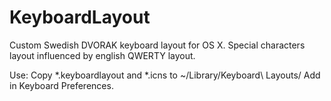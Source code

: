 # KeyboardLayout

Custom Swedish DVORAK keyboard layout for OS X. Special characters layout influenced by english QWERTY layout.

Use:
Copy *.keyboardlayout and *.icns to ~/Library/Keyboard\ Layouts/
Add in Keyboard Preferences.
